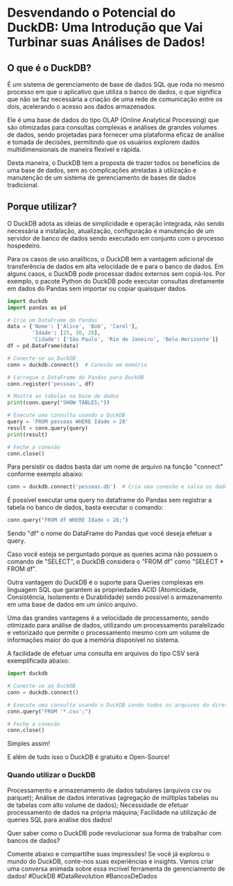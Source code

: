 # Desvendando o Potencial do DuckDB: Uma Introdução que Vai Turbinar suas Análises de Dados!

## O que é o DuckDB?

É um sistema de gerenciamento de base de dados SQL que roda no mesmo processo em que o aplicativo que utiliza o banco de dados, o que significa que não se faz necessária a criação de uma rede de comunicação entre os dois, acelerando o acesso aos dados armazenados.

Ele é uma base de dados do tipo OLAP (Online Analytical Processing) que são otimizadas para consultas complexas e análises de grandes volumes de dados, sendo projetadas para fornecer uma plataforma eficaz de análise e tomada de decisões, permitindo que os usuários explorem dados multidimensionais de maneira flexível e rápida.

Desta maneira, o DuckDB tem a proposta de trazer todos os benefícios de uma base de dados, sem as complicações atreladas à utilização e manutenção de um sistema de gerenciamento de bases de dados tradicional.

## Porque utilizar?

O DuckDB adota as ideias de simplicidade e operação integrada, não sendo necessária a instalação, atualização, configuração e manutenção de um servidor de banco de dados sendo executado em conjunto com o processo hospedeiro. 

Para os casos de uso analíticos, o DuckDB tem a vantagem adicional de transferência de dados em alta velocidade de e para o banco de dados. Em alguns casos, o DuckDB pode processar dados externos sem copiá-los. Por exemplo, o pacote Python do DuckDB pode executar consultas diretamente em dados do Pandas sem importar ou copiar quaisquer dados.

```python
import duckdb
import pandas as pd

# Crie um DataFrame do Pandas
data = {'Nome': ['Alice', 'Bob', 'Carol'],
        'Idade': [25, 30, 28],
        'Cidade': ['São Paulo', 'Rio de Janeiro', 'Belo Horizonte']}
df = pd.DataFrame(data)

# Conecte-se ao DuckDB
conn = duckdb.connect()  # Conexão em memória

# Carregue o DataFrame do Pandas para DuckDB
conn.register('pessoas', df)

# Mostra as tabelas na base de dados
print(conn.query("SHOW TABLES;"))

# Execute uma consulta usando o DuckDB
query = 'FROM pessoas WHERE Idade > 28'
result = conn.query(query)
print(result)

# Feche a conexão
conn.close()
```

Para persistir os dados basta dar um nome de arquivo na função "connect" conforme exemplo abaixo:
```python
conn = duckdb.connect('pessoas.db')  # Cria uma conexão e salva os dados no arquivo pessoas.db
```

É possível executar uma query no dataframe do Pandas sem registrar a tabela no banco de dados, basta executar o comando:
```python
conn.query("FROM df WHERE Idade > 28;")
```

Sendo "df" o nome do DataFrame do Pandas que você deseja efetuar a query.

Caso você esteja se perguntado porque as queries acima não possuem o comando de "SELECT", o DuckDB considera o "FROM df" como "SELECT * FROM df".

Outra vantagem do DuckDB é o suporte para Queries complexas em linguagem SQL que garantem as propriedades ACID (Atomicidade, Consistência, Isolamento e Durabilidade) sendo possível o armazenamento em uma base de dados em um único arquivo.

Uma das grandes vantagens é a velocidade de processamento, sendo otimizado para análise de dados, utilizando um processamento paralelizado e vetorizado que permite o processamento mesmo com um volume de informações maior do que a memória disponível no sistema.

A facilidade de efetuar uma consulta em arquivos do tipo CSV será exemplificada abaixo:
```python
import duckdb

# Conecte-se ao DuckDB
conn = duckdb.connect()

# Execute uma consulta usando o DuckDB Lendo todos os arquivos do diretório com a extensão CSV
conn.query("FROM '*.csv';")

# Feche a conexão
conn.close()
```

Simples assim!

E além de tudo isso o DuckDB é gratuito e Open-Source!

### Quando utilizar o DuckDB

Processamento e armazenamento de dados tabulares (arquivos csv ou parquet);
Análise de dados interativas (agregação de múltiplas tabelas ou de tabelas com alto volume de dados);
Necessidade de efetuar processamento de dados na própria máquina;
Facilidade na utilização de queries SQL para análise dos dados!

Quer saber como o DuckDB pode revolucionar sua forma de trabalhar com bancos de dados? 

Comente abaixo e compartilhe suas impressões! Se você já explorou o mundo do DuckDB, conte-nos suas experiências e insights. Vamos criar uma conversa animada sobre essa incrível ferramenta de gerenciamento de dados!
#DuckDB #DataRevolution #BancosDeDados